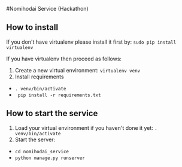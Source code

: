 #Nomihodai Service (Hackathon)

## How to install
If you don't have virtualenv please install it first by:
```sudo pip install virtualenv```

If you have virtualenv then proceed as follows:

1. Create a new virtual environment: ```virtualenv venv```
2. Install requirements
  * ```. venv/bin/activate```
  * ``` pip install -r requirements.txt```

## How to start the service

1. Load your virtual environment if you haven't done it yet:
```. venv/bin/activate```
2. Start the server:
  * ```cd nomihodai_service```
  * ```python manage.py runserver```

